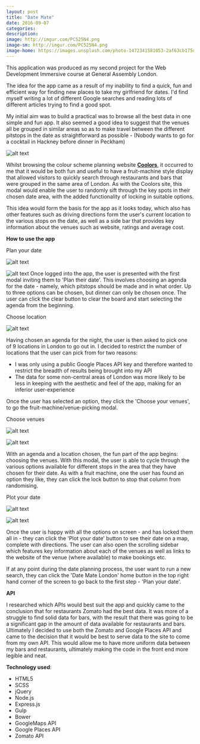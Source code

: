 ```yaml
---
layout: post
title: "Date Mate"
date: 2016-09-07
categories:
description:
image: http://imgur.com/PC525N4.png
image-sm: http://imgur.com/PC525N4.png
image-home: https://images.unsplash.com/photo-1472341581053-2af63cb175d4?ixlib=rb-0.3.5&q=80&fm=jpg&crop=entropy&cs=tinysrgb&s=8ddab9b3ae5407027aa2da624f71282c
---
```

This application was produced as my second project for the Web Development Immersive course at General Assembly London.

The idea for the app came as a result of my inability to find a quick, fun and efficient way for finding new places to take my girlfriend for dates. I'd find myself writing a lot of different Google searches and reading lots of different articles trying to find a good spot.

My initial aim was to build a practical was to browse all the best data in one simple and fun app. It also seemed a good idea to suggest that the venues all be grouped in similar areas so as to make travel between the different pitstops in the date as straightforward as possible - (Nobody wants to go for a cocktail in Hackney before dinner in Peckham)

![alt text](http://imgur.com/uBn22Ac.png "Coolors")

Whilst browsing the colour scheme planning website [**Coolors**](https://coolors.co/), it occurred to me that it would be both fun and useful to have a fruit-machine style display that allowed visitors to quickly search through restaurants and bars that were grouped in the same area of London. As with the Coolors site, this modal would enable the user to randomly sift through the key spots in their chosen date area, with the added functionality of locking in suitable options.

This idea would form the basis for the app as it looks today, which also has other features such as driving directions form the user's current location to the various stops on the date, as well as a side bar that provides key information about the venues such as website, ratings and average cost.

**How to use the app**

Plan your date

![alt text](http://imgur.com/cDrmFjm.png "Plan your date screen 1")

![alt text](http://imgur.com/ANMLngV.png "Plan your date screen 2")
Once logged into the app, the user is presented with the first modal inviting them to 'Plan their date'. This involves choosing an agenda for the date - namely, which pitstops should be made and in what order. Up to three options can be chosen, but dinner can only be chosen once. The user can click the clear button to clear the board and start selecting the agenda from the beginning.


Choose location

![alt text](http://imgur.com/ho8AWuW.png "Choose your location")

Having chosen an agenda for the night, the user is then asked to pick one of 9 locations in London to go out in. I decided to restrict the number of locations that the user can pick from for two reasons:

* I was only using a public Google Places API key and therefore wanted to restrict the breadth of results being brought into my API
* The data for some non-central areas of London was more likely to be less in keeping with the aesthetic and feel of the app, making for an inferior user-experience

Once the user has selected an option, they click the 'Choose your venues', to go the fruit-machine/venue-picking modal.


Choose venues

![alt text](http://imgur.com/PC525N4.png "Choose your venues")

![alt text](http://imgur.com/PUpDpBN.png "Choose your venues 3 options")

With an agenda and a location chosen, the fun part of the app begins: choosing the venues. With this modal, the user is able to cycle through the various options available for different stops in the area that they have chosen for their date. As with a fruit machine, one the user has found an option they like, they can click the lock button to stop that column from randomising.

Plot your date

![alt text](http://imgur.com/89k39EZ.png "Plot your date screen")

![alt text](http://imgur.com/eplM0JB.png "Plot your date screen sidebar hidden")

Once the user is happy with all the options on screen - and has locked them all in - they can click the 'Plot your date' button to see their date on a map, complete with directions. The user can also open the scrolling sidebar which features key information about each of the venues as well as links to the website of the venue (where available) to make bookings etc.

If at any point during the date planning process, the user want to run a new search, they can click the 'Date Mate London' home button in the top right hand corner of the screen to go back to the first step - 'Plan your date'.


**API**

I researched which APIs would best suit the app and quickly came to the conclusion that for restaurants Zomato had the best data. It was more of a struggle to find solid data for bars, with the result that there was going to be a significant gap in the amount of data available for restaurants and bars. Ultimately I decided to use both the Zomato and Google Places API and came to the decision that it would be best to serve data to the site to come from my own API. This would allow me to have more uniform data between my bars and restaurants, ultimately making the code in the front end more legible and neat.

**Technology used**:

* HTML5
* SCSS
* jQuery
* Node.js
* Express.js
* Gulp
* Bower
* GoogleMaps API
* Google Places API
* Zomato API
